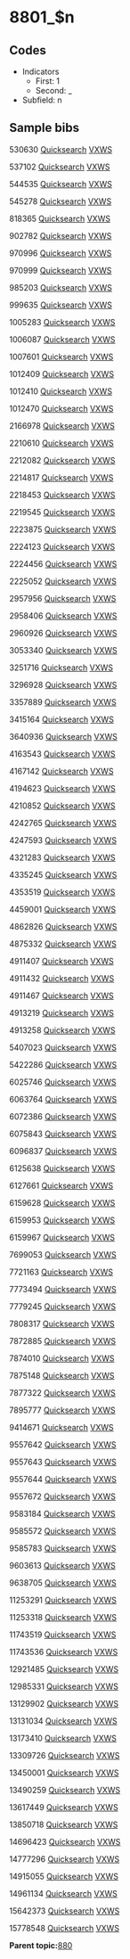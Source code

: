 # 8801\_$n

## Codes

-   Indicators
    -   First: 1
    -   Second: \_
-   Subfield: n

## Sample bibs

530630 [Quicksearch](https://search.library.yale.edu/catalog/530630) [VXWS](http://prodorbis.library.yale.edu:7014/vxws/GetHoldingsService?bibId=530630)

537102 [Quicksearch](https://search.library.yale.edu/catalog/537102) [VXWS](http://prodorbis.library.yale.edu:7014/vxws/GetHoldingsService?bibId=537102)

544535 [Quicksearch](https://search.library.yale.edu/catalog/544535) [VXWS](http://prodorbis.library.yale.edu:7014/vxws/GetHoldingsService?bibId=544535)

545278 [Quicksearch](https://search.library.yale.edu/catalog/545278) [VXWS](http://prodorbis.library.yale.edu:7014/vxws/GetHoldingsService?bibId=545278)

818365 [Quicksearch](https://search.library.yale.edu/catalog/818365) [VXWS](http://prodorbis.library.yale.edu:7014/vxws/GetHoldingsService?bibId=818365)

902782 [Quicksearch](https://search.library.yale.edu/catalog/902782) [VXWS](http://prodorbis.library.yale.edu:7014/vxws/GetHoldingsService?bibId=902782)

970996 [Quicksearch](https://search.library.yale.edu/catalog/970996) [VXWS](http://prodorbis.library.yale.edu:7014/vxws/GetHoldingsService?bibId=970996)

970999 [Quicksearch](https://search.library.yale.edu/catalog/970999) [VXWS](http://prodorbis.library.yale.edu:7014/vxws/GetHoldingsService?bibId=970999)

985203 [Quicksearch](https://search.library.yale.edu/catalog/985203) [VXWS](http://prodorbis.library.yale.edu:7014/vxws/GetHoldingsService?bibId=985203)

999635 [Quicksearch](https://search.library.yale.edu/catalog/999635) [VXWS](http://prodorbis.library.yale.edu:7014/vxws/GetHoldingsService?bibId=999635)

1005283 [Quicksearch](https://search.library.yale.edu/catalog/1005283) [VXWS](http://prodorbis.library.yale.edu:7014/vxws/GetHoldingsService?bibId=1005283)

1006087 [Quicksearch](https://search.library.yale.edu/catalog/1006087) [VXWS](http://prodorbis.library.yale.edu:7014/vxws/GetHoldingsService?bibId=1006087)

1007601 [Quicksearch](https://search.library.yale.edu/catalog/1007601) [VXWS](http://prodorbis.library.yale.edu:7014/vxws/GetHoldingsService?bibId=1007601)

1012409 [Quicksearch](https://search.library.yale.edu/catalog/1012409) [VXWS](http://prodorbis.library.yale.edu:7014/vxws/GetHoldingsService?bibId=1012409)

1012410 [Quicksearch](https://search.library.yale.edu/catalog/1012410) [VXWS](http://prodorbis.library.yale.edu:7014/vxws/GetHoldingsService?bibId=1012410)

1012470 [Quicksearch](https://search.library.yale.edu/catalog/1012470) [VXWS](http://prodorbis.library.yale.edu:7014/vxws/GetHoldingsService?bibId=1012470)

2166978 [Quicksearch](https://search.library.yale.edu/catalog/2166978) [VXWS](http://prodorbis.library.yale.edu:7014/vxws/GetHoldingsService?bibId=2166978)

2210610 [Quicksearch](https://search.library.yale.edu/catalog/2210610) [VXWS](http://prodorbis.library.yale.edu:7014/vxws/GetHoldingsService?bibId=2210610)

2212082 [Quicksearch](https://search.library.yale.edu/catalog/2212082) [VXWS](http://prodorbis.library.yale.edu:7014/vxws/GetHoldingsService?bibId=2212082)

2214817 [Quicksearch](https://search.library.yale.edu/catalog/2214817) [VXWS](http://prodorbis.library.yale.edu:7014/vxws/GetHoldingsService?bibId=2214817)

2218453 [Quicksearch](https://search.library.yale.edu/catalog/2218453) [VXWS](http://prodorbis.library.yale.edu:7014/vxws/GetHoldingsService?bibId=2218453)

2219545 [Quicksearch](https://search.library.yale.edu/catalog/2219545) [VXWS](http://prodorbis.library.yale.edu:7014/vxws/GetHoldingsService?bibId=2219545)

2223875 [Quicksearch](https://search.library.yale.edu/catalog/2223875) [VXWS](http://prodorbis.library.yale.edu:7014/vxws/GetHoldingsService?bibId=2223875)

2224123 [Quicksearch](https://search.library.yale.edu/catalog/2224123) [VXWS](http://prodorbis.library.yale.edu:7014/vxws/GetHoldingsService?bibId=2224123)

2224456 [Quicksearch](https://search.library.yale.edu/catalog/2224456) [VXWS](http://prodorbis.library.yale.edu:7014/vxws/GetHoldingsService?bibId=2224456)

2225052 [Quicksearch](https://search.library.yale.edu/catalog/2225052) [VXWS](http://prodorbis.library.yale.edu:7014/vxws/GetHoldingsService?bibId=2225052)

2957956 [Quicksearch](https://search.library.yale.edu/catalog/2957956) [VXWS](http://prodorbis.library.yale.edu:7014/vxws/GetHoldingsService?bibId=2957956)

2958406 [Quicksearch](https://search.library.yale.edu/catalog/2958406) [VXWS](http://prodorbis.library.yale.edu:7014/vxws/GetHoldingsService?bibId=2958406)

2960926 [Quicksearch](https://search.library.yale.edu/catalog/2960926) [VXWS](http://prodorbis.library.yale.edu:7014/vxws/GetHoldingsService?bibId=2960926)

3053340 [Quicksearch](https://search.library.yale.edu/catalog/3053340) [VXWS](http://prodorbis.library.yale.edu:7014/vxws/GetHoldingsService?bibId=3053340)

3251716 [Quicksearch](https://search.library.yale.edu/catalog/3251716) [VXWS](http://prodorbis.library.yale.edu:7014/vxws/GetHoldingsService?bibId=3251716)

3296928 [Quicksearch](https://search.library.yale.edu/catalog/3296928) [VXWS](http://prodorbis.library.yale.edu:7014/vxws/GetHoldingsService?bibId=3296928)

3357889 [Quicksearch](https://search.library.yale.edu/catalog/3357889) [VXWS](http://prodorbis.library.yale.edu:7014/vxws/GetHoldingsService?bibId=3357889)

3415164 [Quicksearch](https://search.library.yale.edu/catalog/3415164) [VXWS](http://prodorbis.library.yale.edu:7014/vxws/GetHoldingsService?bibId=3415164)

3640936 [Quicksearch](https://search.library.yale.edu/catalog/3640936) [VXWS](http://prodorbis.library.yale.edu:7014/vxws/GetHoldingsService?bibId=3640936)

4163543 [Quicksearch](https://search.library.yale.edu/catalog/4163543) [VXWS](http://prodorbis.library.yale.edu:7014/vxws/GetHoldingsService?bibId=4163543)

4167142 [Quicksearch](https://search.library.yale.edu/catalog/4167142) [VXWS](http://prodorbis.library.yale.edu:7014/vxws/GetHoldingsService?bibId=4167142)

4194623 [Quicksearch](https://search.library.yale.edu/catalog/4194623) [VXWS](http://prodorbis.library.yale.edu:7014/vxws/GetHoldingsService?bibId=4194623)

4210852 [Quicksearch](https://search.library.yale.edu/catalog/4210852) [VXWS](http://prodorbis.library.yale.edu:7014/vxws/GetHoldingsService?bibId=4210852)

4242765 [Quicksearch](https://search.library.yale.edu/catalog/4242765) [VXWS](http://prodorbis.library.yale.edu:7014/vxws/GetHoldingsService?bibId=4242765)

4247593 [Quicksearch](https://search.library.yale.edu/catalog/4247593) [VXWS](http://prodorbis.library.yale.edu:7014/vxws/GetHoldingsService?bibId=4247593)

4321283 [Quicksearch](https://search.library.yale.edu/catalog/4321283) [VXWS](http://prodorbis.library.yale.edu:7014/vxws/GetHoldingsService?bibId=4321283)

4335245 [Quicksearch](https://search.library.yale.edu/catalog/4335245) [VXWS](http://prodorbis.library.yale.edu:7014/vxws/GetHoldingsService?bibId=4335245)

4353519 [Quicksearch](https://search.library.yale.edu/catalog/4353519) [VXWS](http://prodorbis.library.yale.edu:7014/vxws/GetHoldingsService?bibId=4353519)

4459001 [Quicksearch](https://search.library.yale.edu/catalog/4459001) [VXWS](http://prodorbis.library.yale.edu:7014/vxws/GetHoldingsService?bibId=4459001)

4862826 [Quicksearch](https://search.library.yale.edu/catalog/4862826) [VXWS](http://prodorbis.library.yale.edu:7014/vxws/GetHoldingsService?bibId=4862826)

4875332 [Quicksearch](https://search.library.yale.edu/catalog/4875332) [VXWS](http://prodorbis.library.yale.edu:7014/vxws/GetHoldingsService?bibId=4875332)

4911407 [Quicksearch](https://search.library.yale.edu/catalog/4911407) [VXWS](http://prodorbis.library.yale.edu:7014/vxws/GetHoldingsService?bibId=4911407)

4911432 [Quicksearch](https://search.library.yale.edu/catalog/4911432) [VXWS](http://prodorbis.library.yale.edu:7014/vxws/GetHoldingsService?bibId=4911432)

4911467 [Quicksearch](https://search.library.yale.edu/catalog/4911467) [VXWS](http://prodorbis.library.yale.edu:7014/vxws/GetHoldingsService?bibId=4911467)

4913219 [Quicksearch](https://search.library.yale.edu/catalog/4913219) [VXWS](http://prodorbis.library.yale.edu:7014/vxws/GetHoldingsService?bibId=4913219)

4913258 [Quicksearch](https://search.library.yale.edu/catalog/4913258) [VXWS](http://prodorbis.library.yale.edu:7014/vxws/GetHoldingsService?bibId=4913258)

5407023 [Quicksearch](https://search.library.yale.edu/catalog/5407023) [VXWS](http://prodorbis.library.yale.edu:7014/vxws/GetHoldingsService?bibId=5407023)

5422286 [Quicksearch](https://search.library.yale.edu/catalog/5422286) [VXWS](http://prodorbis.library.yale.edu:7014/vxws/GetHoldingsService?bibId=5422286)

6025746 [Quicksearch](https://search.library.yale.edu/catalog/6025746) [VXWS](http://prodorbis.library.yale.edu:7014/vxws/GetHoldingsService?bibId=6025746)

6063764 [Quicksearch](https://search.library.yale.edu/catalog/6063764) [VXWS](http://prodorbis.library.yale.edu:7014/vxws/GetHoldingsService?bibId=6063764)

6072386 [Quicksearch](https://search.library.yale.edu/catalog/6072386) [VXWS](http://prodorbis.library.yale.edu:7014/vxws/GetHoldingsService?bibId=6072386)

6075843 [Quicksearch](https://search.library.yale.edu/catalog/6075843) [VXWS](http://prodorbis.library.yale.edu:7014/vxws/GetHoldingsService?bibId=6075843)

6096837 [Quicksearch](https://search.library.yale.edu/catalog/6096837) [VXWS](http://prodorbis.library.yale.edu:7014/vxws/GetHoldingsService?bibId=6096837)

6125638 [Quicksearch](https://search.library.yale.edu/catalog/6125638) [VXWS](http://prodorbis.library.yale.edu:7014/vxws/GetHoldingsService?bibId=6125638)

6127661 [Quicksearch](https://search.library.yale.edu/catalog/6127661) [VXWS](http://prodorbis.library.yale.edu:7014/vxws/GetHoldingsService?bibId=6127661)

6159628 [Quicksearch](https://search.library.yale.edu/catalog/6159628) [VXWS](http://prodorbis.library.yale.edu:7014/vxws/GetHoldingsService?bibId=6159628)

6159953 [Quicksearch](https://search.library.yale.edu/catalog/6159953) [VXWS](http://prodorbis.library.yale.edu:7014/vxws/GetHoldingsService?bibId=6159953)

6159967 [Quicksearch](https://search.library.yale.edu/catalog/6159967) [VXWS](http://prodorbis.library.yale.edu:7014/vxws/GetHoldingsService?bibId=6159967)

7699053 [Quicksearch](https://search.library.yale.edu/catalog/7699053) [VXWS](http://prodorbis.library.yale.edu:7014/vxws/GetHoldingsService?bibId=7699053)

7721163 [Quicksearch](https://search.library.yale.edu/catalog/7721163) [VXWS](http://prodorbis.library.yale.edu:7014/vxws/GetHoldingsService?bibId=7721163)

7773494 [Quicksearch](https://search.library.yale.edu/catalog/7773494) [VXWS](http://prodorbis.library.yale.edu:7014/vxws/GetHoldingsService?bibId=7773494)

7779245 [Quicksearch](https://search.library.yale.edu/catalog/7779245) [VXWS](http://prodorbis.library.yale.edu:7014/vxws/GetHoldingsService?bibId=7779245)

7808317 [Quicksearch](https://search.library.yale.edu/catalog/7808317) [VXWS](http://prodorbis.library.yale.edu:7014/vxws/GetHoldingsService?bibId=7808317)

7872885 [Quicksearch](https://search.library.yale.edu/catalog/7872885) [VXWS](http://prodorbis.library.yale.edu:7014/vxws/GetHoldingsService?bibId=7872885)

7874010 [Quicksearch](https://search.library.yale.edu/catalog/7874010) [VXWS](http://prodorbis.library.yale.edu:7014/vxws/GetHoldingsService?bibId=7874010)

7875148 [Quicksearch](https://search.library.yale.edu/catalog/7875148) [VXWS](http://prodorbis.library.yale.edu:7014/vxws/GetHoldingsService?bibId=7875148)

7877322 [Quicksearch](https://search.library.yale.edu/catalog/7877322) [VXWS](http://prodorbis.library.yale.edu:7014/vxws/GetHoldingsService?bibId=7877322)

7895777 [Quicksearch](https://search.library.yale.edu/catalog/7895777) [VXWS](http://prodorbis.library.yale.edu:7014/vxws/GetHoldingsService?bibId=7895777)

9414671 [Quicksearch](https://search.library.yale.edu/catalog/9414671) [VXWS](http://prodorbis.library.yale.edu:7014/vxws/GetHoldingsService?bibId=9414671)

9557642 [Quicksearch](https://search.library.yale.edu/catalog/9557642) [VXWS](http://prodorbis.library.yale.edu:7014/vxws/GetHoldingsService?bibId=9557642)

9557643 [Quicksearch](https://search.library.yale.edu/catalog/9557643) [VXWS](http://prodorbis.library.yale.edu:7014/vxws/GetHoldingsService?bibId=9557643)

9557644 [Quicksearch](https://search.library.yale.edu/catalog/9557644) [VXWS](http://prodorbis.library.yale.edu:7014/vxws/GetHoldingsService?bibId=9557644)

9557672 [Quicksearch](https://search.library.yale.edu/catalog/9557672) [VXWS](http://prodorbis.library.yale.edu:7014/vxws/GetHoldingsService?bibId=9557672)

9583184 [Quicksearch](https://search.library.yale.edu/catalog/9583184) [VXWS](http://prodorbis.library.yale.edu:7014/vxws/GetHoldingsService?bibId=9583184)

9585572 [Quicksearch](https://search.library.yale.edu/catalog/9585572) [VXWS](http://prodorbis.library.yale.edu:7014/vxws/GetHoldingsService?bibId=9585572)

9585783 [Quicksearch](https://search.library.yale.edu/catalog/9585783) [VXWS](http://prodorbis.library.yale.edu:7014/vxws/GetHoldingsService?bibId=9585783)

9603613 [Quicksearch](https://search.library.yale.edu/catalog/9603613) [VXWS](http://prodorbis.library.yale.edu:7014/vxws/GetHoldingsService?bibId=9603613)

9638705 [Quicksearch](https://search.library.yale.edu/catalog/9638705) [VXWS](http://prodorbis.library.yale.edu:7014/vxws/GetHoldingsService?bibId=9638705)

11253291 [Quicksearch](https://search.library.yale.edu/catalog/11253291) [VXWS](http://prodorbis.library.yale.edu:7014/vxws/GetHoldingsService?bibId=11253291)

11253318 [Quicksearch](https://search.library.yale.edu/catalog/11253318) [VXWS](http://prodorbis.library.yale.edu:7014/vxws/GetHoldingsService?bibId=11253318)

11743519 [Quicksearch](https://search.library.yale.edu/catalog/11743519) [VXWS](http://prodorbis.library.yale.edu:7014/vxws/GetHoldingsService?bibId=11743519)

11743536 [Quicksearch](https://search.library.yale.edu/catalog/11743536) [VXWS](http://prodorbis.library.yale.edu:7014/vxws/GetHoldingsService?bibId=11743536)

12921485 [Quicksearch](https://search.library.yale.edu/catalog/12921485) [VXWS](http://prodorbis.library.yale.edu:7014/vxws/GetHoldingsService?bibId=12921485)

12985331 [Quicksearch](https://search.library.yale.edu/catalog/12985331) [VXWS](http://prodorbis.library.yale.edu:7014/vxws/GetHoldingsService?bibId=12985331)

13129902 [Quicksearch](https://search.library.yale.edu/catalog/13129902) [VXWS](http://prodorbis.library.yale.edu:7014/vxws/GetHoldingsService?bibId=13129902)

13131034 [Quicksearch](https://search.library.yale.edu/catalog/13131034) [VXWS](http://prodorbis.library.yale.edu:7014/vxws/GetHoldingsService?bibId=13131034)

13173410 [Quicksearch](https://search.library.yale.edu/catalog/13173410) [VXWS](http://prodorbis.library.yale.edu:7014/vxws/GetHoldingsService?bibId=13173410)

13309726 [Quicksearch](https://search.library.yale.edu/catalog/13309726) [VXWS](http://prodorbis.library.yale.edu:7014/vxws/GetHoldingsService?bibId=13309726)

13450001 [Quicksearch](https://search.library.yale.edu/catalog/13450001) [VXWS](http://prodorbis.library.yale.edu:7014/vxws/GetHoldingsService?bibId=13450001)

13490259 [Quicksearch](https://search.library.yale.edu/catalog/13490259) [VXWS](http://prodorbis.library.yale.edu:7014/vxws/GetHoldingsService?bibId=13490259)

13617449 [Quicksearch](https://search.library.yale.edu/catalog/13617449) [VXWS](http://prodorbis.library.yale.edu:7014/vxws/GetHoldingsService?bibId=13617449)

13850718 [Quicksearch](https://search.library.yale.edu/catalog/13850718) [VXWS](http://prodorbis.library.yale.edu:7014/vxws/GetHoldingsService?bibId=13850718)

14696423 [Quicksearch](https://search.library.yale.edu/catalog/14696423) [VXWS](http://prodorbis.library.yale.edu:7014/vxws/GetHoldingsService?bibId=14696423)

14777296 [Quicksearch](https://search.library.yale.edu/catalog/14777296) [VXWS](http://prodorbis.library.yale.edu:7014/vxws/GetHoldingsService?bibId=14777296)

14915055 [Quicksearch](https://search.library.yale.edu/catalog/14915055) [VXWS](http://prodorbis.library.yale.edu:7014/vxws/GetHoldingsService?bibId=14915055)

14961134 [Quicksearch](https://search.library.yale.edu/catalog/14961134) [VXWS](http://prodorbis.library.yale.edu:7014/vxws/GetHoldingsService?bibId=14961134)

15642373 [Quicksearch](https://search.library.yale.edu/catalog/15642373) [VXWS](http://prodorbis.library.yale.edu:7014/vxws/GetHoldingsService?bibId=15642373)

15778548 [Quicksearch](https://search.library.yale.edu/catalog/15778548) [VXWS](http://prodorbis.library.yale.edu:7014/vxws/GetHoldingsService?bibId=15778548)

**Parent topic:**[880](../../tags/880/880.md)

